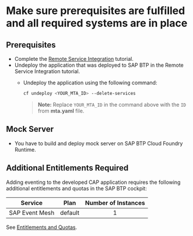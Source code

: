# Make sure prerequisites are fulfilled and all required systems are in place

## Prerequisites
* Complete the [Remote Service Integration](../../remote-service/remote-service-mock-cf.md) tutorial.
* Undeploy the application that was deployed to SAP BTP in the Remote Service Integration tutorial.
    - Undeploy the application using the following command:
      
        ```sh
        cf undeploy <YOUR_MTA_ID> --delete-services
        ```
     
        > **Note:** Replace `YOUR_MTA_ID` in the command above with the `ID` from **mta.yaml** file.

## Mock Server 

* You have to build and deploy mock server on SAP BTP Cloud Foundry Runtime.

## Additional Entitlements Required

Adding eventing to the developed CAP application requires the following additional entitlements and quotas in the SAP BTP cockpit:

| Service                           | Plan       | Number of Instances |
|-----------------------------------|------------|:-------------------:|
| SAP Event Mesh| default | 1 |


See [Entitlements and Quotas](https://help.sap.com/products/BTP/65de2977205c403bbc107264b8eccf4b/00aa2c23479d42568b18882b1ca90d79.html?locale=en-US).







